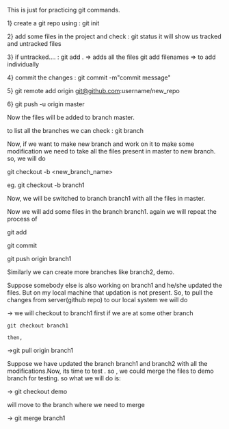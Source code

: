 This is just for practicing git commands.

1} create a git repo using :   git init

2} add some files in the project and check : git status
   it will show us tracked and untracked files
   
3} if untracked.... : git add .   => adds all the files 
                      git add filenames   => to add individually
                      
4}  commit the changes    : git commit -m"commit message"

5}  git remote add origin git@github.com:username/new_repo

6}  git push -u origin master

Now the files will be added to branch master.

to list all the branches we can check : git branch

Now, if we want to make new branch and work on it to make some modification we need to take all the files present in master to new branch.
so, we will do 

git checkout -b <new_branch_name>

eg. git checkout -b branch1

Now, we will be switched to branch branch1 with all the files in master.

Now we will add some files in the branch branch1.
again we will repeat the process of 

git add

git commit

git push origin branch1

Similarly we can create more branches like branch2, demo.

Suppose somebody else is also working on branch1 and he/she updated the files. But on my local machine that updation is not present.
So, to pull the changes from server(github repo) to our local system we will do

  -> we will checkout to branch1 first if we are at some other branch
  
    git checkout branch1
    
    then, 
    
  ->git pull origin branch1

Suppose we have updated the branch branch1 and branch2 with all the modifications.Now, its time to test . so , we could merge the 
files to demo branch for testing.
so what we will do is:

-> git checkout demo 

will move to the branch where we need to merge

-> git merge branch1
